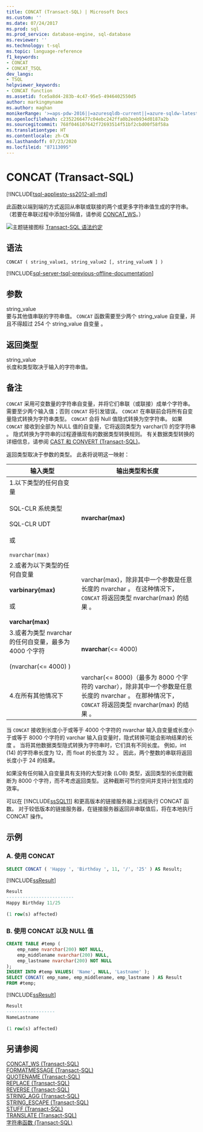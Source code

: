 ```yaml
---
title: CONCAT (Transact-SQL) | Microsoft Docs
ms.custom: ''
ms.date: 07/24/2017
ms.prod: sql
ms.prod_service: database-engine, sql-database
ms.reviewer: ''
ms.technology: t-sql
ms.topic: language-reference
f1_keywords:
- CONCAT
- CONCAT_TSQL
dev_langs:
- TSQL
helpviewer_keywords:
- CONCAT function
ms.assetid: fce5a8d4-283b-4c47-95e5-4946402550d5
author: markingmyname
ms.author: maghan
monikerRange: '>=aps-pdw-2016||=azuresqldb-current||=azure-sqldw-latest||>=sql-server-2016||=sqlallproducts-allversions||>=sql-server-linux-2017||=azuresqldb-mi-current'
ms.openlocfilehash: c2352266477c04ebc242ffa0b2eeb934d0187a2b
ms.sourcegitcommit: 768f046107642f72693514f51bf2cbd00f58f58a
ms.translationtype: HT
ms.contentlocale: zh-CN
ms.lasthandoff: 07/23/2020
ms.locfileid: "87113095"
---
```

# <a name="concat-transact-sql"></a>CONCAT (Transact-SQL)
[!INCLUDE[tsql-appliesto-ss2012-all-md](../../includes/tsql-appliesto-ss2012-all-md.md)]

此函数以端到端的方式返回从串联或联接的两个或更多字符串值生成的字符串。 （若要在串联过程中添加分隔值，请参阅 [CONCAT_WS](../../t-sql/functions/concat-ws-transact-sql.md)。）
  
![主题链接图标](../../database-engine/configure-windows/media/topic-link.gif "“主题链接”图标") [Transact-SQL 语法约定](../../t-sql/language-elements/transact-sql-syntax-conventions-transact-sql.md)
  
## <a name="syntax"></a>语法  
  
```syntaxsql
CONCAT ( string_value1, string_value2 [, string_valueN ] )  
```  
  
[!INCLUDE[sql-server-tsql-previous-offline-documentation](../../includes/sql-server-tsql-previous-offline-documentation.md)]

## <a name="arguments"></a>参数
string_value   
要与其他值串联的字符串值。 `CONCAT` 函数需要至少两个 string_value 自变量，并且不得超过 254 个 string_value 自变量   。
  
## <a name="return-types"></a>返回类型  
string_value   
长度和类型取决于输入的字符串值。
  
## <a name="remarks"></a>备注  
`CONCAT` 采用可变数量的字符串自变量，并将它们串联（或联接）成单个字符串。 需要至少两个输入值；否则 `CONCAT` 将引发错误。 `CONCAT` 在串联前会将所有自变量隐式转换为字符串类型。 `CONCAT` 会将 Null 值隐式转换为空字符串。 如果 `CONCAT` 接收到全部为 NULL 值的自变量，它将返回类型为 varchar(1) 的空字符串   。 隐式转换为字符串的过程遵循现有的数据类型转换规则。 有关数据类型转换的详细信息，请参阅 [CAST 和 CONVERT &#40;Transact-SQL&#41;](../../t-sql/functions/cast-and-convert-transact-sql.md)。
  
返回类型取决于参数的类型。 此表将说明这一映射：
  
|输入类型|输出类型和长度|  
|---|---|
|1.以下类型的任何自变量<br><br />SQL-CLR 系统类型<br><br />SQL-CLR UDT<br><br />或<br><br />`nvarchar(max)`|**nvarchar(max)**|  
|2.或者为以下类型的任何自变量<br><br />**varbinary(max)**<br><br />或<br><br />**varchar(max)**|varchar(max)，除非其中一个参数是任意长度的 nvarchar   。 在这种情况下，`CONCAT` 将返回类型 nvarchar(max) 的结果  。|  
|3.或者为类型 nvarchar 的任何自变量，最多为 4000 个字符 <br><br />(nvarchar(<= 4000) ) |**nvarchar**(<= 4000)|  
|4.在所有其他情况下|varchar(<= 8000)（最多为 8000 个字符的 varchar），除非其中一个参数是任意长度的 nvarchar   。 在那种情况下，`CONCAT` 将返回类型 nvarchar(max) 的结果  。|  
  
当 `CONCAT` 接收到长度小于或等于 4000 个字符的 nvarchar 输入自变量或长度小于或等于 8000 个字符的 varchar 输入自变量时，隐式转换可能会影响结果的长度   。 当将其他数据类型隐式转换为字符串时，它们具有不同长度。 例如，int (14) 的字符串长度为 12，而 float 的长度为 32   。 因此，两个整数的串联将返回长度小于 24 的结果。
  
如果没有任何输入自变量具有支持的大型对象 (LOB) 类型，返回类型的长度则截断为 8000 个字符，而不考虑返回类型。 这种截断可节约空间并支持计划生成的效率。
  
可以在 [!INCLUDE[ssSQL11](../../includes/sssql11-md.md)] 和更高版本的链接服务器上远程执行 CONCAT 函数。 对于较低版本的链接服务器，在链接服务器返回非串联值后，将在本地执行 CONCAT 操作。
  
## <a name="examples"></a>示例  
  
### <a name="a-using-concat"></a>A. 使用 CONCAT  
  
```sql
SELECT CONCAT ( 'Happy ', 'Birthday ', 11, '/', '25' ) AS Result;  
```  
  
[!INCLUDE[ssResult](../../includes/ssresult-md.md)]
  
```sql
Result  
-------------------------  
Happy Birthday 11/25  
  
(1 row(s) affected)  
```  
  
### <a name="b-using-concat-with-null-values"></a>B. 使用 CONCAT 以及 NULL 值  
  
```sql
CREATE TABLE #temp (  
    emp_name nvarchar(200) NOT NULL,  
    emp_middlename nvarchar(200) NULL,  
    emp_lastname nvarchar(200) NOT NULL  
);  
INSERT INTO #temp VALUES( 'Name', NULL, 'Lastname' );  
SELECT CONCAT( emp_name, emp_middlename, emp_lastname ) AS Result  
FROM #temp;  
```  

[!INCLUDE[ssResult](../../includes/ssresult-md.md)]
  
```sql
Result  
------------------  
NameLastname  
  
(1 row(s) affected)  
```  
  
## <a name="see-also"></a>另请参阅
 [CONCAT_WS (Transact-SQL)](../../t-sql/functions/concat-ws-transact-sql.md)   
 [FORMATMESSAGE (Transact-SQL)](../../t-sql/functions/formatmessage-transact-sql.md)  
 [QUOTENAME (Transact-SQL)](../../t-sql/functions/quotename-transact-sql.md)  
 [REPLACE (Transact-SQL)](../../t-sql/functions/replace-transact-sql.md)  
 [REVERSE (Transact-SQL)](../../t-sql/functions/reverse-transact-sql.md)  
 [STRING_AGG (Transact-SQL)](../../t-sql/functions/string-agg-transact-sql.md)  
 [STRING_ESCAPE (Transact-SQL)](../../t-sql/functions/string-escape-transact-sql.md)  
 [STUFF (Transact-SQL)](../../t-sql/functions/stuff-transact-sql.md)  
 [TRANSLATE (Transact-SQL)](../../t-sql/functions/translate-transact-sql.md)  
 [字符串函数 (Transact-SQL)](../../t-sql/functions/string-functions-transact-sql.md)  
  


